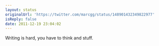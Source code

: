 ```yaml
---
layout: status
originalUrl: 'https://twitter.com/marcgg/status/148901432349822977'
isReply: false
date: 2011-12-19 23:04:02
---
```


Writing is hard, you have to think and stuff.
